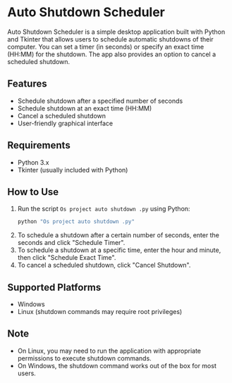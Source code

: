 # Auto Shutdown Scheduler

Auto Shutdown Scheduler is a simple desktop application built with Python and Tkinter that allows users to schedule automatic shutdowns of their computer. You can set a timer (in seconds) or specify an exact time (HH:MM) for the shutdown. The app also provides an option to cancel a scheduled shutdown.

## Features
- Schedule shutdown after a specified number of seconds
- Schedule shutdown at an exact time (HH:MM)
- Cancel a scheduled shutdown
- User-friendly graphical interface

## Requirements
- Python 3.x
- Tkinter (usually included with Python)

## How to Use
1. Run the script `Os project auto shutdown .py` using Python:
   ```bash
   python "Os project auto shutdown .py"
   ```
2. To schedule a shutdown after a certain number of seconds, enter the seconds and click "Schedule Timer".
3. To schedule a shutdown at a specific time, enter the hour and minute, then click "Schedule Exact Time".
4. To cancel a scheduled shutdown, click "Cancel Shutdown".

## Supported Platforms
- Windows
- Linux (shutdown commands may require root privileges)

## Note
- On Linux, you may need to run the application with appropriate permissions to execute shutdown commands.
- On Windows, the shutdown command works out of the box for most users. 